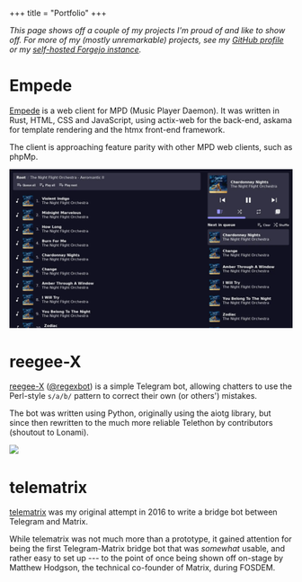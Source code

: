 +++
title = "Portfolio"
+++

*This page shows off a couple of my projects I'm proud of and like to show off. For more of my
(mostly unremarkable) projects, see my [GitHub profile](https://github.com/vijfhoek) or my
[self-hosted Forgejo instance](https://git.sijman.nl/_).*

# Empede
[Empede](https://github.com/vijfhoek/empede) is a web client for MPD (Music Player Daemon). It was
written in Rust, HTML, CSS and JavaScript, using actix-web for the back-end, askama for template
rendering and the htmx front-end framework.

The client is approaching feature parity with other MPD web clients, such as phpMp.

![Screenshot](https://github.com/vijfhoek/empede/raw/main/screenshots/screenshot.webp)

# reegee-X
[reegee-X](https://github.com/vijfhoek/regexbot) ([@regexbot](https://t.me/regexbot)) is a
simple Telegram bot, allowing chatters to use the Perl-style <code>s/a/b/</code> pattern to correct
their own (or others') mistakes.

The bot was written using Python, originally using the aiotg library, but since then rewritten to
the much more reliable Telethon by contributors (shoutout to Lonami).

<img src="/images/regexbot.png" style="max-width: 500px">

# telematrix
[telematrix](https://github.com/vijfhoek/telematrix) was my original attempt in 2016 to write a
bridge bot between Telegram and Matrix.

While telematrix was not much more than a prototype, it gained attention for being the first
Telegram-Matrix bridge bot that was *somewhat* usable, and rather easy to set up --- to the
point of once being shown off on-stage by Matthew Hodgson, the technical co-founder of Matrix,
during FOSDEM.